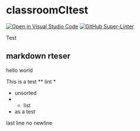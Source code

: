 # classroomCItest

[![Open in Visual Studio Code](https://classroom.github.com/assets/open-in-vscode-f059dc9a6f8d3a56e377f745f24479a46679e63a5d9fe6f495e02850cd0d8118.svg)](https://classroom.github.com/online_ide?assignment_repo_id=5413630&assignment_repo_type=AssignmentRepo)
[![GitHub Super-Linter](https://github.com/ubsuny/test-laserlab/workflows/Lint%20Code%20Base/badge.svg)](https://github.com/marketplace/actions/super-linter)

Test

## markdown rteser 
hello world

This is a test ** lint *

+ unsorted
+ * list
+ as a test

last line no newline
